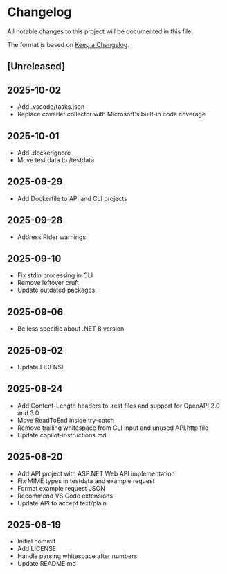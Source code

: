 # Changelog

All notable changes to this project will be documented in this file.

The format is based on [Keep a Changelog](https://keepachangelog.com/en/1.0.0/).

## [Unreleased]

## 2025-10-02

- Add .vscode/tasks.json
- Replace coverlet.collector with Microsoft's built-in code coverage

## 2025-10-01

- Add .dockerignore
- Move test data to /testdata

## 2025-09-29

- Add Dockerfile to API and CLI projects

## 2025-09-28

- Address Rider warnings

## 2025-09-10

- Fix stdin processing in CLI
- Remove leftover cruft
- Update outdated packages

## 2025-09-06

- Be less specific about .NET 8 version

## 2025-09-02

- Update LICENSE

## 2025-08-24

- Add Content-Length headers to .rest files and support for OpenAPI 2.0 and 3.0
- Move ReadToEnd inside try-catch
- Remove trailing whitespace from CLI input and unused API.http file
- Update copilot-instructions.md

## 2025-08-20

- Add API project with ASP.NET Web API implementation
- Fix MIME types in testdata and example request
- Format example request JSON
- Recommend VS Code extensions
- Update API to accept text/plain

## 2025-08-19

- Initial commit
- Add LICENSE
- Handle parsing whitespace after numbers
- Update README.md
